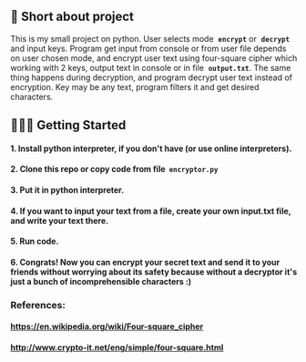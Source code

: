 ## 📜 Short about project
This is my small project on python. User selects mode &nbsp;**<code>encrypt</code>** or &nbsp;**<code>decrypt</code>** and input keys. Program get input from console or from user file depends on user chosen mode, and encrypt user text using four-square cipher which working with 2 keys, output text in console or in file &nbsp;**<code>output.txt</code>**. The same thing happens during decryption, and program decrypt user text instead of encryption. Key may be any text, program filters it and get desired characters.

## 👨🏻‍💻 Getting Started
#### 1. Install python interpreter, if you don't have (or use online interpreters).
#### 2. Clone this repo or copy code from file &nbsp;**<code>encryptor.py</code>**
#### 3. Put it in python interpreter.
#### 4. If you want to input your text from a file, create your own input.txt file, and write your text there.
#### 5. Run code.
#### 6. Congrats! Now you can encrypt your secret text and send it to your friends without worrying about its safety because without a decryptor it's just a bunch of incomprehensible characters :)

### References:
#### https://en.wikipedia.org/wiki/Four-square_cipher
#### http://www.crypto-it.net/eng/simple/four-square.html
